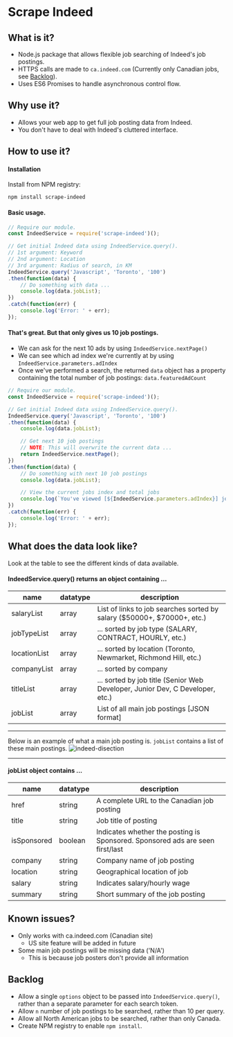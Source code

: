 # Scrape Indeed

## What is it?
- Node.js package that allows flexible job searching of Indeed's job postings.
- HTTPS calls are made to `ca.indeed.com` (Currently only Canadian jobs, see [Backlog](#backlog)).
- Uses ES6 Promises to handle asynchronous control flow.

## Why use it?
- Allows your web app to get full job posting data from Indeed.
- You don't have to deal with Indeed's cluttered interface.

## How to use it?

#### Installation
Install from NPM registry:
```
npm install scrape-indeed
```

#### Basic usage.
```javascript
// Require our module.
const IndeedService = require('scrape-indeed')();

// Get initial Indeed data using IndeedService.query().
// 1st argument: Keyword
// 2nd argument: Location
// 3rd argument: Radius of search, in KM
IndeedService.query('Javascript', 'Toronto', '100')
.then(function(data) {
    // Do something with data ...
    console.log(data.jobList);
})
.catch(function(err) {
    console.log('Error: ' + err);
});
```

#### That's great. But that only gives us 10 job postings.
- We can ask for the next 10 ads by using `IndeedService.nextPage()`
- We can see which ad index we're currently at by using `IndeedService.parameters.adIndex`
- Once we've performed a search, the returned `data` object has a property containing the total number of job postings: `data.featuredAdCount`

```javascript
// Require our module.
const IndeedService = require('scrape-indeed')();

// Get initial Indeed data using IndeedService.query().
IndeedService.query('Javascript', 'Toronto', '100')
.then(function(data) {
    console.log(data.jobList);

    // Get next 10 job postings
    // NOTE: This will overwrite the current data ...
    return IndeedService.nextPage();
})
.then(function(data) {
    // Do something with next 10 job postings
    console.log(data.jobList);

    // View the current jobs index and total jobs
    console.log(`You've viewed [${IndeedService.parameters.adIndex}] jobs out of [${data.featuredAdCount}] total jobs.`);
})
.catch(function(err) {
    console.log('Error: ' + err);
});
```

## What does the data look like?
Look at the table to see the different kinds of data available.

#### IndeedService.query() returns an object containing ...
| name | datatype | description |
|------|----------|-------------|
| salaryList | array | List of links to job searches sorted by salary ($50000+, $70000+, etc.) |
| jobTypeList | array | ... sorted by job type (SALARY, CONTRACT, HOURLY, etc.)|
| locationList | array | ... sorted by location (Toronto, Newmarket, Richmond Hill, etc.) |
| companyList | array | ... sorted by company |
| titleList | array | ... sorted by job title (Senior Web Developer, Junior Dev, C Developer, etc.) |
| jobList | array | List of all main job postings [JSON format] |

--------

Below is an example of what a main job posting is. `jobList` contains a list of these main postings.
![indeed-disection](https://cloud.githubusercontent.com/assets/15149835/24163965/8d73e850-0e42-11e7-8b97-501545b128e0.png)

--------

#### jobList object contains ...
| name | datatype | description |
|------|----------|-------------|
| href | string | A complete URL to the Canadian job posting |
| title | string | Job title of posting |
| isSponsored | boolean | Indicates whether the posting is Sponsored. Sponsored ads are seen first/last |
| company | string | Company name of job posting |
| location | string | Geographical location of job |
| salary | string | Indicates salary/hourly wage |
| summary | string | Short summary of the job posting |

## Known issues?
- Only works with ca.indeed.com (Canadian site)
    - US site feature will be added in future
- Some main job postings will be missing data ('N/A')
    - This is because job posters don't provide all information

## Backlog
- Allow a single `options` object to be passed into `IndeedService.query()`, rather than a separate parameter for each search token.
- Allow `n` number of job postings to be searched, rather than 10 per query.
- Allow all North American jobs to be searched, rather than only Canada.
- Create NPM registry to enable `npm install`.
